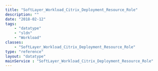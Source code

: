 ```yaml
---
title: "SoftLayer_Workload_Citrix_Deployment_Resource_Role"
description: ""
date: "2018-02-12"
tags:
    - "datatype"
    - "sldn"
    - "Workload"
classes:
    - "SoftLayer_Workload_Citrix_Deployment_Resource_Role"
type: "reference"
layout: "datatype"
mainService : "SoftLayer_Workload_Citrix_Deployment_Resource_Role"
---
```

